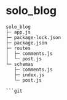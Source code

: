 # solo_blog

````
solo_blog
├─ app.js
├─ package-lock.json
├─ package.json
├─ routes
│  ├─ comments.js
│  └─ post.js
└─ schemas
   ├─ comments.js
   ├─ index.js
   └─ post.js

```git
````
